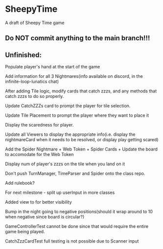 # SheepyTime

A draft of Sheepy Time game

## Do NOT commit anything to the main branch!!!

## Unfinished:

Populate player's hand at the start of the game <!-- Resolved-->

Add information for all 3 Nightmares(info available on discord, in the infinite-loop-lunatics chat) <!-- Resolved -->

After adding Tile logic, modify cards that catch zzzs, and any methods that catch zzzs to do so properly. <!-- Resolved -->

Update CatchZZZs card to prompt the player for tile selection. <!-- Resolved -->

Update Tile Placement to prompt the player where they want to place it <!-- Resolved -->

Display the scaredness for player. <!-- Resolved -->

Update all Viewers to display the appropriate info(i.e. display the nightmareCard when it needs to be resolved, or display play getting scared) <!-- Resolved -->

Add the Spider Nightmare + Web Token + Spider Cards + Update the board to accomodate for the Web Token

Display num of player's zzzs on the tile when you land on it

Don't push TurnManager, TimeParser and Spider onto the class repo.

Add rulebook?

For next milestone - split up userInput in more classes

Added view to for better visibility

Bump in the night going to negative positions(should it wrap around to 10 when negative since board is circular?)

GameControllerTest cannot be done since that would require the entire game being played.

CatchZzzCardTest full testing is not possible due to Scanner input
